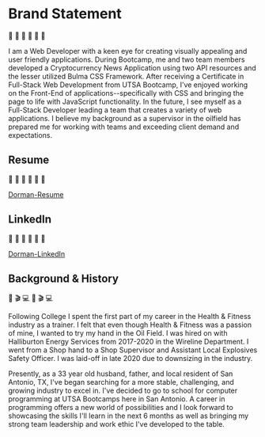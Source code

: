 # Brand Statement
🥳 🥳 🥳 🥳 🥳 🥳

I am a Web Developer with a keen eye for creating visually appealing and user friendly applications.  During Bootcamp, me and two team members developed a Cryptocurrency News Application using two API resources and the lesser utilized Bulma CSS Framework.  After receiving a Certificate in Full-Stack Web Development from UTSA Bootcamp, I’ve enjoyed working on the Front-End of applications--specifically with CSS and bringing the page to life with JavaScript functionality.  In the future, I see myself as a Full-Stack Developer leading a team that creates a variety of web applications.  I believe my background as a supervisor in the oilfield has prepared me for working with teams and exceeding client demand and expectations. 

## Resume
💼 💼 💼 💼 💼 💼

[Dorman-Resume](https://docs.google.com/document/d/1v8KIwnzukdQiuuUWJRe6HioYg925ErQ0Qh2kq8UJlgs/edit?usp=sharing "Dorman-Resume Home")

## LinkedIn
🔗 🔗 🔗 🔗 🔗 🔗

[Dorman-LinkedIn](https://www.linkedin.com/in/billy-dorman-b51129205/ "Dorman-LinkedIn Home")


## Background & History
🎥 🎬 💻 🎥 🎬 💻

Following College I spent the first part of my career in the Health & Fitness industry as a trainer. I felt that even though Health & Fitness was a passion of mine, I wanted to try my hand in the Oil Field. I was hired on with Halliburton Energy Services from 2017-2020 in the Wireline Department. I went from a Shop hand to a Shop Supervisor and Assistant Local Explosives Safety Officer. I was laid-off in late 2020 due to downsizing in the industry.

Presently, as a 33 year old husband, father, and local resident of San Antonio, TX, I've began searching for a more stable, challenging, and growing industry to excel in. I've decided to go to school for computer programming at UTSA Bootcamps here in San Antonio. A career in programming offers a new world of possibilities and I look forward to showcasing the skills I'll learn in the next 6 months as well as bringing my strong team leadership and work ethic I've developed to the table.
<!---
ChainRxn12/ChainRxn12 is a ✨ special ✨ repository because its `README.md` (this file) appears on your GitHub profile.
You can click the Preview link to take a look at your changes.
--->
